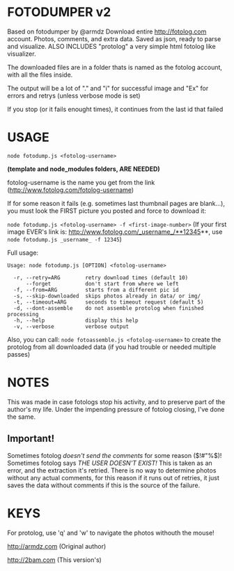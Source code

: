 
# FOTODUMPER v2
Based on fotodumper by @armdz
Download entire http://fotolog.com account. Photos, comments, and extra data.
Saved as json, ready to parse and visualize.
ALSO INCLUDES "protolog" a very simple html fotolog like visualizer.

The downloaded files are in a folder thats is named as the fotolog account, with all the files inside.

The output will be a lot of "." and "i" for successful image and "Ex" for errors and retrys (unless verbose mode is set)

If you stop (or it fails enought times), it continues from the last id that failed

# USAGE

`node fotodump.js <fotolog-username>`

**(template and node_modules folders, ARE NEEDED)**

fotolog-username is the name you get from the link (http://www.fotolog.com/fotolog-username)

If for some reason it fails (e.g. sometimes last thumbnail pages are blank...), you must look the FIRST picture you posted and force to download it:

`node fotodump.js <fotolog-username> -f <first-image-number>`
(If your first image EVER's link is: http://www.fotolog.com/_username_/**12345**, use `node fotodump.js _username_ -f 12345`)

Full usage:
```
Usage: node fotodump.js [OPTION] <fotolog-username>

  -r, --retry=ARG        retry download times (default 10)
      --forget           don't start from where we left
  -f, --from=ARG         starts from a different pic id
  -s, --skip-downloaded  skips photos already in data/ or img/
  -t, --timeout=ARG      seconds to timeout request (default 5)
  -d, --dont-assemble    do not assemble protolog when finished processing
  -h, --help             display this help
  -v, --verbose          verbose output
```
Also, you can call: ```node fotoassemble.js <fotolog-username>``` to create the protolog from all downloaded data (if you had trouble or needed multiple passes)

# NOTES
This was made in case fotologs stop his activity, and to preserve part of the author's my life.
Under the impending pressure of fotolog closing, I've done the same.

## Important!
Sometimes fotolog _doesn't send the comments_ for some reason ($!#"%$)! Sometimes fotolog says _THE USER DOESN'T EXIST!_
This is taken as an error, and the extraction it's retried.
There is no way to determine photos without any actual comments, for this reason if it runs out of retries, it just saves the data without comments if this is the source of the failure.

# KEYS
For protolog, use 'q' and 'w' to navigate the photos withouth the mouse!

http://armdz.com (Original author)

http://2bam.com (This version's)
